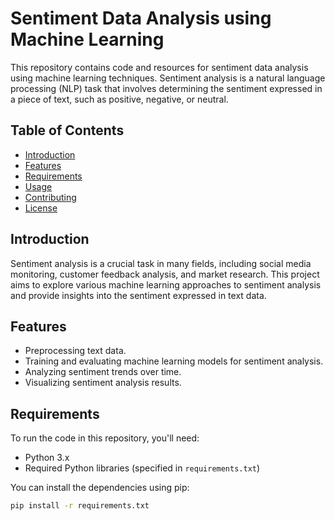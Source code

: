 # Sentiment Data Analysis using Machine Learning

This repository contains code and resources for sentiment data analysis using machine learning techniques. Sentiment analysis is a natural language processing (NLP) task that involves determining the sentiment expressed in a piece of text, such as positive, negative, or neutral.

## Table of Contents

- [Introduction](#introduction)
- [Features](#features)
- [Requirements](#requirements)
- [Usage](#usage)
- [Contributing](#contributing)
- [License](#license)

## Introduction

Sentiment analysis is a crucial task in many fields, including social media monitoring, customer feedback analysis, and market research. This project aims to explore various machine learning approaches to sentiment analysis and provide insights into the sentiment expressed in text data.

## Features

- Preprocessing text data.
- Training and evaluating machine learning models for sentiment analysis.
- Analyzing sentiment trends over time.
- Visualizing sentiment analysis results.

## Requirements

To run the code in this repository, you'll need:

- Python 3.x
- Required Python libraries (specified in `requirements.txt`)

You can install the dependencies using pip:

```bash
pip install -r requirements.txt

